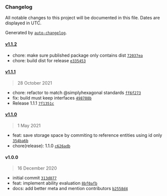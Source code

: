 ### Changelog

All notable changes to this project will be documented in this file. Dates are displayed in UTC.

Generated by [`auto-changelog`](https://github.com/CookPete/auto-changelog).

#### [v1.1.2](https://github.com/simplyhexagonal/doorlock/compare/v1.1.1...v1.1.2)

- chore: make sure published package only contains dist [`72037ea`](https://github.com/simplyhexagonal/doorlock/commit/72037eaaacd094080cc7b99aefe419b565aaf6a5)
- chore: build dist for release [`e335453`](https://github.com/simplyhexagonal/doorlock/commit/e335453b70ddcb3f4de5a30d84a8f5208f8c71b1)

#### [v1.1.1](https://github.com/simplyhexagonal/doorlock/compare/v1.1.0...v1.1.1)

> 28 October 2021

- chore: refactor to match @simplyhexagonal standards [`ff6f273`](https://github.com/simplyhexagonal/doorlock/commit/ff6f273957e1d04ce26eee72edf6bb2d9aaeb6dc)
- fix: build must keep interfaces [`498708b`](https://github.com/simplyhexagonal/doorlock/commit/498708b2709ef04d56eb9988c1228e3a4386c003)
- Release 1.1.1 [`7f1351c`](https://github.com/simplyhexagonal/doorlock/commit/7f1351cc234f74a6e2af5b7a60bd24a8cf35318c)

#### [v1.1.0](https://github.com/simplyhexagonal/doorlock/compare/v1.0.0...v1.1.0)

> 1 May 2021

- feat: save storage space by commiting to reference entities using id only [`354ba6b`](https://github.com/simplyhexagonal/doorlock/commit/354ba6b5613a7d3c46b432317fdb0fb0c9f01db6)
- chore(release): 1.1.0 [`c626adb`](https://github.com/simplyhexagonal/doorlock/commit/c626adbb720dbc073fc1d9d2e57eafc9c2fa72aa)

#### v1.0.0

> 16 December 2020

- initial commit [`313d077`](https://github.com/simplyhexagonal/doorlock/commit/313d077ceae60bcaf3bdb3db410048d33b3b70fd)
- feat: implement ability evaluation [`8bf0afb`](https://github.com/simplyhexagonal/doorlock/commit/8bf0afb3eb9f4949408096e4eb7c98eaeef9d9b1)
- docs: add better meta and mention contributors [`b2558d4`](https://github.com/simplyhexagonal/doorlock/commit/b2558d4f65a4388daab753dbbf49ab61418b59fd)
